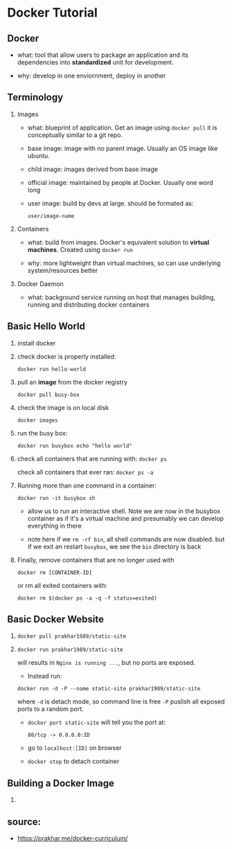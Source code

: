# Docker Tutorial

## Docker

* what: tool that allow users to package an application and its dependencies into **standardized** unit for development. 

* why: develop in one enviornment, deploy in another

## Terminology

1. Images
	
	* what: blueprint of application. Get an image using `docker pull`
		it is conceptually similar to a git repo.

	* base image: image with no parent image. Usually an OS image like ubuntu.

	* child image: images derived from base image

	* official image: maintained by people at Docker. Usually one word long

	* user image: build by devs at large. should be formated as:

		`user/image-name`

2. Containers

	* what: build from images. Docker's equivalent solution to **virtual machines**. Created using `docker run`

	* why: more lightweight than virtual machines, so can use underlying system/resources better

3. Docker Daemon
	
	* what: background service running on host that manages 
	building, running and distributing docker containers

## Basic Hello World

1. install docker

2. check docker is properly installed:

	`docker run hello-world`

3. pull an **image** from the docker registry

	`docker pull busy-box`

4. check the image is on local disk

	`docker images`

5. run the busy box:	

	`docker run busybox echo "hello world"`

6. check all containers that are running with: `docker ps`

   check all containers that ever ran: `docker ps -a`

7. Running more than one command in a container:

	`docker run -it busybox sh`

	* allow us to run an interactive shell. Note we are now 
	in the busybox container as if it's a virtual machine
	and presumably we can develop everything in there

	* note here if we `rm -rf bin`, all shell commands are now disabled.
	  but if we exit an restart `busybox`, we see the `bin` directory is back

8. Finally, remove containers that are no longer used with
	
	`docker rm [CONTAINER-ID]`

	or rm all exited containers with:

	`docker rm $(docker ps -a -q -f status=exited)`


## Basic Docker Website

1. `docker pull prakhar1989/static-site`

2. `docker run prakhar1989/static-site` 
	
	will results in `Nginx is running ...`, but no ports are exposed. 

	* Instead run:

	`docker run -d -P --name static-site prakhar1989/static-site`

	where `-d` is detach mode, so command line is free 
	`-P` puslish all exposed ports to a random port.

	* `docker port static-site` will tell you the port at:

		`80/tcp -> 0.0.0.0:ID`

	* go to `localhost:[ID]` on browser

 	* `docker stop` to detach container


## Building a Docker Image

1. 



## source: 
* https://prakhar.me/docker-curriculum/








